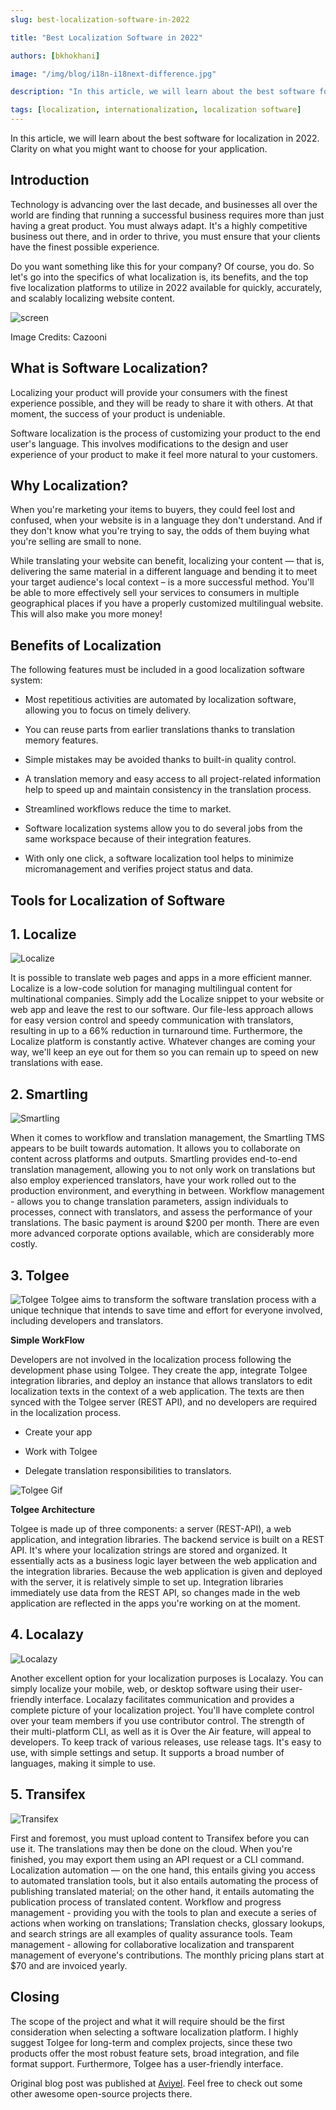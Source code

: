 ```yaml
---
slug: best-localization-software-in-2022

title: "Best Localization Software in 2022"

authors: [bkhokhani]

image: "/img/blog/i18n-i18next-difference.jpg"

description: "In this article, we will learn about the best software for localization in 2022 available for quickly, accurately, and scalably localizing website content."

tags: [localization, internationalization, localization software]
---
```


In this article, we will learn about the best software for localization in 2022. Clarity on what you might want to choose for your application.

<!--truncate-->

## Introduction

Technology is advancing over the last decade, and businesses all over the world are finding that running a successful business requires more than just having a great product. You must always adapt. It's a highly competitive business out there, and in order to thrive, you must ensure that your clients have the finest possible experience.

Do you want something like this for your company? Of course, you do. So let's go into the specifics of what localization is, its benefits, and the top five localization platforms to utilize in 2022 available for quickly, accurately, and scalably localizing website content.

![screen](/img/blog/screen.png)

Image Credits: Cazooni

## What is Software Localization?

Localizing your product will provide your consumers with the finest experience possible, and they will be ready to share it with others. At that moment, the success of your product is undeniable.

Software localization is the process of customizing your product to the end user's language. This involves modifications to the design and user experience of your product to make it feel more natural to your customers.

## Why Localization?

When you're marketing your items to buyers, they could feel lost and confused, when your website is in a language they don't understand. And if they don't know what you're trying to say, the odds of them buying what you're selling are small to none.

While translating your website can benefit, localizing your content — that is, delivering the same material in a different language and bending it to meet your target audience's local context – is a more successful method. You'll be able to more effectively sell your services to consumers in multiple geographical places if you have a properly customized multilingual website. This will also make you more money!

## Benefits of Localization

The following features must be included in a good localization software system:

- Most repetitious activities are automated by localization software, allowing you to focus on timely delivery.

- You can reuse parts from earlier translations thanks to translation memory features.

- Simple mistakes may be avoided thanks to built-in quality control.

- A translation memory and easy access to all project-related information help to speed up and maintain consistency in the translation process.

- Streamlined workflows reduce the time to market.

- Software localization systems allow you to do several jobs from the same workspace because of their integration features.

- With only one click, a software localization tool helps to minimize micromanagement and verifies project status and data.

## Tools for Localization of Software

## 1. Localize
![Localize](/img/blog/Localize.png)

It is possible to translate web pages and apps in a more efficient manner. Localize is a low-code solution for managing multilingual content for multinational companies. Simply add the Localize snippet to your website or web app and leave the rest to our software. Our file-less approach allows for easy version control and speedy communication with translators, resulting in up to a 66% reduction in turnaround time. Furthermore, the Localize platform is constantly active. Whatever changes are coming your way, we'll keep an eye out for them so you can remain up to speed on new translations with ease.

## 2. Smartling
![Smartling](/img/blog/smartling.png)

When it comes to workflow and translation management, the Smartling TMS appears to be built towards automation. It allows you to collaborate on content across platforms and outputs. Smartling provides end-to-end translation management, allowing you to not only work on translations but also employ experienced translators, have your work rolled out to the production environment, and everything in between. Workflow management - allows you to change translation parameters, assign individuals to processes, connect with translators, and assess the performance of your translations. The basic payment is around $200 per month. There are even more advanced corporate options available, which are considerably more costly.

## 3. Tolgee
![Tolgee](/img/blog/tolgee.jpg)
Tolgee aims to transform the software translation process with a unique technique that intends to save time and effort for everyone involved, including developers and translators.

**Simple WorkFlow**

Developers are not involved in the localization process following the development phase using Tolgee. They create the app, integrate Tolgee integration libraries, and deploy an instance that allows translators to edit localization texts in the context of a web application. The texts are then synced with the Tolgee server (REST API), and no developers are required in the localization process.

- Create your app

- Work with Tolgee

- Delegate translation responsibilities to translators.

![Tolgee Gif](/img/blog/Tolgee.gif)

**Tolgee Architecture**

Tolgee is made up of three components: a server (REST-API), a web application, and integration libraries. The backend service is built on a REST API. It's where your localization strings are stored and organized. It essentially acts as a business logic layer between the web application and the integration libraries. Because the web application is given and deployed with the server, it is relatively simple to set up. Integration libraries immediately use data from the REST API, so changes made in the web application are reflected in the apps you're working on at the moment.

## 4. Localazy
![Localazy](/img/blog/Localazy.png)

Another excellent option for your localization purposes is Localazy. You can simply localize your mobile, web, or desktop software using their user-friendly interface. Localazy facilitates communication and provides a complete picture of your localization project. You'll have complete control over your team members if you use contributor control. The strength of their multi-platform CLI, as well as it is Over the Air feature, will appeal to developers. To keep track of various releases, use release tags. It's easy to use, with simple settings and setup. It supports a broad number of languages, making it simple to use.

## 5. Transifex
![Transifex](/img/blog/transifex.png)

First and foremost, you must upload content to Transifex before you can use it. The translations may then be done on the cloud. When you're finished, you may export them using an API request or a CLI command. Localization automation — on the one hand, this entails giving you access to automated translation tools, but it also entails automating the process of publishing translated material; on the other hand, it entails automating the publication process of translated content. Workflow and progress management - providing you with the tools to plan and execute a series of actions when working on translations; Translation checks, glossary lookups, and search strings are all examples of quality assurance tools. Team management - allowing for collaborative localization and transparent management of everyone's contributions. The monthly pricing plans start at $70 and are invoiced yearly.

## Closing

The scope of the project and what it will require should be the first consideration when selecting a software localization platform. I highly suggest Tolgee for long-term and complex projects, since these two products offer the most robust feature sets, broad integration, and file format support. Furthermore, Tolgee has a user-friendly interface.

Original blog post was published at [Aviyel](https://aviyel.com/post/3166/best-localization-software-in-2022). Feel free to check out some other awesome open-source projects there.
